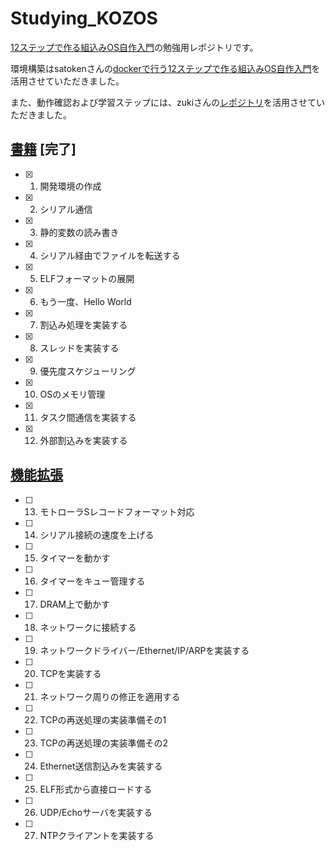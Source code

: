 # Studying_KOZOS

[12ステップで作る組込みOS自作入門](https://kozos.jp/books/makeos/)の勉強用レポジトリです。

環境構築はsatokenさんの[dockerで行う12ステップで作る組込みOS自作入門](https://zenn.dev/satoken/articles/kozos-step-by-step)を活用させていただきました。

また、動作確認および学習ステップには、zukiさんの[レポジトリ](https://github.com/zuki/kozos)を活用させていただきました。

## [書籍](https://kozos.jp/books/makeos/) [完了]

- [x] 01. 開発環境の作成
- [x] 02. シリアル通信
- [x] 03. 静的変数の読み書き
- [x] 04. シリアル経由でファイルを転送する
- [x] 05. ELFフォーマットの展開
- [x] 06. もう一度、Hello World
- [x] 07. 割込み処理を実装する
- [x] 08. スレッドを実装する
- [x] 09. 優先度スケジューリング
- [x] 10. OSのメモリ管理
- [x] 11. タスク間通信を実装する
- [x] 12. 外部割込みを実装する

## [機能拡張](http://kozos.jp/kozos/index.html)

- [ ] 13. モトローラSレコードフォーマット対応
- [ ] 14. シリアル接続の速度を上げる
- [ ] 15. タイマーを動かす
- [ ] 16. タイマーをキュー管理する
- [ ] 17. DRAM上で動かす
- [ ] 18. ネットワークに接続する
- [ ] 19. ネットワークドライバー/Ethernet/IP/ARPを実装する
- [ ] 20. TCPを実装する
- [ ] 21. ネットワーク周りの修正を適用する
- [ ] 22. TCPの再送処理の実装準備その1
- [ ] 23. TCPの再送処理の実装準備その2
- [ ] 24. Ethernet送信割込みを実装する
- [ ] 25. ELF形式から直接ロードする
- [ ] 26. UDP/Echoサーバを実装する
- [ ] 27. NTPクライアントを実装する
